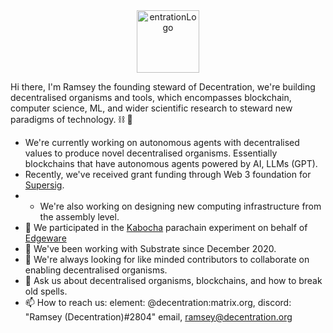 <center><img src="https://user-images.githubusercontent.com/45230082/142871333-a25292f4-1db4-428f-b1c3-5e493520baed.png" alt="entrationLogo" width="100"/></center>

Hi there, I'm Ramsey the founding steward of Decentration, we're building decentralised organisms and tools, which encompasses blockchain, computer science, ML, and wider scientific research to steward new paradigms of technology. ⛓ 👋

- We're currently working on autonomous agents with decentralised values to produce novel decentralised organisms. Essentially blockchains that have autonomous agents powered by AI, LLMs (GPT). 
- Recently, we've received grant funding through Web 3 foundation for [Supersig](https://github.com/kabocha-network/pallet_supersig).
- - We're also working on designing new computing infrastructure from the assembly level. 
- 🔭 We participated in the [Kabocha](https://github.com/Kabocha-Network/) parachain experiment on behalf of [Edgeware](https://edgewa.re)
- 🌱 We've been working with Substrate since December 2020.
- 👯 We're always looking for like minded contributors to collaborate on enabling decentralised organisms.
- 💬 Ask us about decentralised organisms, blockchains, and how to break old spells. 
- 📫 How to reach us: element: @decentration:matrix.org, discord: "Ramsey (Decentration)#2804" email, ramsey@decentration.org

